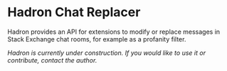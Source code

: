 # Hadron Chat Replacer

Hadron provides an API for extensions to modify or replace messages in Stack Exchange chat rooms, for example as a profanity filter.

*Hadron is currently under construction. If you would like to use it or contribute, contact the author.*
